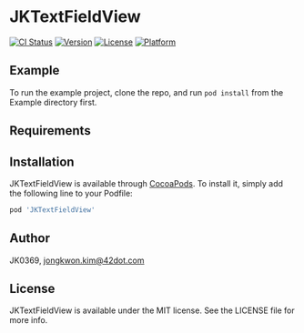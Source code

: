 # JKTextFieldView

[![CI Status](https://img.shields.io/travis/JK0369/JKTextFieldView.svg?style=flat)](https://travis-ci.org/JK0369/JKTextFieldView)
[![Version](https://img.shields.io/cocoapods/v/JKTextFieldView.svg?style=flat)](https://cocoapods.org/pods/JKTextFieldView)
[![License](https://img.shields.io/cocoapods/l/JKTextFieldView.svg?style=flat)](https://cocoapods.org/pods/JKTextFieldView)
[![Platform](https://img.shields.io/cocoapods/p/JKTextFieldView.svg?style=flat)](https://cocoapods.org/pods/JKTextFieldView)

## Example

To run the example project, clone the repo, and run `pod install` from the Example directory first.

## Requirements

## Installation

JKTextFieldView is available through [CocoaPods](https://cocoapods.org). To install
it, simply add the following line to your Podfile:

```ruby
pod 'JKTextFieldView'
```

## Author

JK0369, jongkwon.kim@42dot.com

## License

JKTextFieldView is available under the MIT license. See the LICENSE file for more info.

